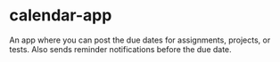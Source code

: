 # calendar-app
An app where you can post the due dates for assignments, projects, or tests. Also sends reminder notifications before the due date. 
